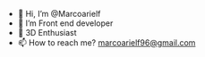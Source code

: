 - 👋 Hi, I’m @Marcoarielf
- 👀 I’m Front end developer
- 🚀 3D Enthusiast
- 📫 How to reach me? marcoarielf96@gmail.com
